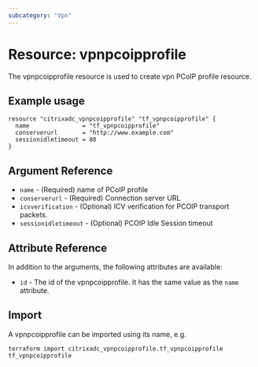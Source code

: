 ```yaml
---
subcategory: "Vpn"
---
```


# Resource: vpnpcoipprofile

The vpnpcoipprofile resource is used to create vpn PCoIP profile resource.


## Example usage

```hcl
resource "citrixadc_vpnpcoipprofile" "tf_vpnpcoipprofile" {
  name               = "tf_vpnpcoipprofile"
  conserverurl       = "http://www.example.com"
  sessionidletimeout = 80
}

```


## Argument Reference

* `name` - (Required) name of PCoIP profile
* `conserverurl` - (Required) Connection server URL
* `icvverification` - (Optional) ICV verification for PCOIP transport packets.
* `sessionidletimeout` - (Optional) PCOIP Idle Session timeout


## Attribute Reference

In addition to the arguments, the following attributes are available:

* `id` - The id of the vpnpcoipprofile. It has the same value as the `name` attribute.


## Import

A vpnpcoipprofile can be imported using its name, e.g.

```shell
terraform import citrixadc_vpnpcoipprofile.tf_vpnpcoipprofile tf_vpnpcoipprofile
```
